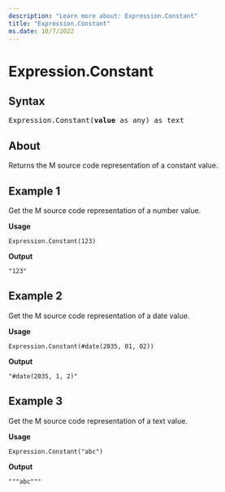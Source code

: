 ```yaml
---
description: "Learn more about: Expression.Constant"
title: "Expression.Constant"
ms.date: 10/7/2022
---
```

# Expression.Constant

## Syntax

<pre>
Expression.Constant(<b>value</b> as any) as text
</pre>

## About

Returns the M source code representation of a constant value.

## Example 1

Get the M source code representation of a number value.

**Usage**

```powerquery-m
Expression.Constant(123)
```

**Output**

`"123"`

## Example 2

Get the M source code representation of a date value.

**Usage**

```powerquery-m
Expression.Constant(#date(2035, 01, 02))
```

**Output**

`"#date(2035, 1, 2)"`

## Example 3

Get the M source code representation of a text value.

**Usage**

```powerquery-m
Expression.Constant("abc")
```

**Output**

`"""abc"""`
